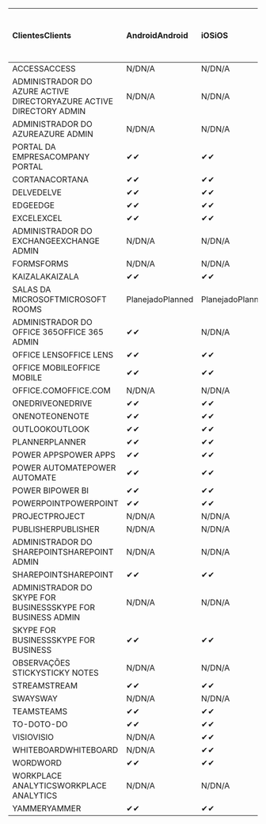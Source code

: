 <!-- This file is generated automatically. Changes made to this file will be overwritten.-->
|<span data-ttu-id="486cc-101">Clientes</span><span class="sxs-lookup"><span data-stu-id="486cc-101">Clients</span></span>|<span data-ttu-id="486cc-102">Android</span><span class="sxs-lookup"><span data-stu-id="486cc-102">Android</span></span>|<span data-ttu-id="486cc-103">iOS</span><span class="sxs-lookup"><span data-stu-id="486cc-103">iOS</span></span>|<span data-ttu-id="486cc-104">Mac</span><span class="sxs-lookup"><span data-stu-id="486cc-104">Mac</span></span>|<span data-ttu-id="486cc-105">Windows 10</span><span class="sxs-lookup"><span data-stu-id="486cc-105">Windows 10</span></span><br><span data-ttu-id="486cc-106">Desktop</span><span class="sxs-lookup"><span data-stu-id="486cc-106">Desktop</span></span>|<span data-ttu-id="486cc-107">Windows 10</span><span class="sxs-lookup"><span data-stu-id="486cc-107">Windows 10</span></span><br><span data-ttu-id="486cc-108">Aplicativos modernos</span><span class="sxs-lookup"><span data-stu-id="486cc-108">Modern Apps</span></span>|
|:-|:-|:-|:-|:-|:-|
|<span data-ttu-id="486cc-109">ACCESS</span><span class="sxs-lookup"><span data-stu-id="486cc-109">ACCESS</span></span>|<span data-ttu-id="486cc-110">N/D</span><span class="sxs-lookup"><span data-stu-id="486cc-110">N/A</span></span>|<span data-ttu-id="486cc-111">N/D</span><span class="sxs-lookup"><span data-stu-id="486cc-111">N/A</span></span>|<span data-ttu-id="486cc-112">N/D</span><span class="sxs-lookup"><span data-stu-id="486cc-112">N/A</span></span>|<span data-ttu-id="486cc-113">✔</span><span class="sxs-lookup"><span data-stu-id="486cc-113">✔</span></span>|<span data-ttu-id="486cc-114">N/D</span><span class="sxs-lookup"><span data-stu-id="486cc-114">N/A</span></span>|
|<span data-ttu-id="486cc-115">ADMINISTRADOR DO AZURE ACTIVE DIRECTORY</span><span class="sxs-lookup"><span data-stu-id="486cc-115">AZURE ACTIVE DIRECTORY ADMIN</span></span>|<span data-ttu-id="486cc-116">N/D</span><span class="sxs-lookup"><span data-stu-id="486cc-116">N/A</span></span>|<span data-ttu-id="486cc-117">N/D</span><span class="sxs-lookup"><span data-stu-id="486cc-117">N/A</span></span>|<span data-ttu-id="486cc-118">N/D</span><span class="sxs-lookup"><span data-stu-id="486cc-118">N/A</span></span>|<span data-ttu-id="486cc-119">✔</span><span class="sxs-lookup"><span data-stu-id="486cc-119">✔</span></span>|<span data-ttu-id="486cc-120">N/D</span><span class="sxs-lookup"><span data-stu-id="486cc-120">N/A</span></span>|
|<span data-ttu-id="486cc-121">ADMINISTRADOR DO AZURE</span><span class="sxs-lookup"><span data-stu-id="486cc-121">AZURE ADMIN</span></span>|<span data-ttu-id="486cc-122">N/D</span><span class="sxs-lookup"><span data-stu-id="486cc-122">N/A</span></span>|<span data-ttu-id="486cc-123">N/D</span><span class="sxs-lookup"><span data-stu-id="486cc-123">N/A</span></span>|<span data-ttu-id="486cc-124">N/D</span><span class="sxs-lookup"><span data-stu-id="486cc-124">N/A</span></span>|<span data-ttu-id="486cc-125">N/D</span><span class="sxs-lookup"><span data-stu-id="486cc-125">N/A</span></span>|<span data-ttu-id="486cc-126">N/D</span><span class="sxs-lookup"><span data-stu-id="486cc-126">N/A</span></span>|
|<span data-ttu-id="486cc-127">PORTAL DA EMPRESA</span><span class="sxs-lookup"><span data-stu-id="486cc-127">COMPANY PORTAL</span></span>|<span data-ttu-id="486cc-128">✔</span><span class="sxs-lookup"><span data-stu-id="486cc-128">✔</span></span>|<span data-ttu-id="486cc-129">✔</span><span class="sxs-lookup"><span data-stu-id="486cc-129">✔</span></span>|<span data-ttu-id="486cc-130">✔</span><span class="sxs-lookup"><span data-stu-id="486cc-130">✔</span></span>|<span data-ttu-id="486cc-131">N/D</span><span class="sxs-lookup"><span data-stu-id="486cc-131">N/A</span></span>|<span data-ttu-id="486cc-132">✔</span><span class="sxs-lookup"><span data-stu-id="486cc-132">✔</span></span>|
|<span data-ttu-id="486cc-133">CORTANA</span><span class="sxs-lookup"><span data-stu-id="486cc-133">CORTANA</span></span>|<span data-ttu-id="486cc-134">✔</span><span class="sxs-lookup"><span data-stu-id="486cc-134">✔</span></span>|<span data-ttu-id="486cc-135">✔</span><span class="sxs-lookup"><span data-stu-id="486cc-135">✔</span></span>|<span data-ttu-id="486cc-136">N/D</span><span class="sxs-lookup"><span data-stu-id="486cc-136">N/A</span></span>|<span data-ttu-id="486cc-137">N/D</span><span class="sxs-lookup"><span data-stu-id="486cc-137">N/A</span></span>|<span data-ttu-id="486cc-138">✔</span><span class="sxs-lookup"><span data-stu-id="486cc-138">✔</span></span>|
|<span data-ttu-id="486cc-139">DELVE</span><span class="sxs-lookup"><span data-stu-id="486cc-139">DELVE</span></span>|<span data-ttu-id="486cc-140">✔</span><span class="sxs-lookup"><span data-stu-id="486cc-140">✔</span></span>|<span data-ttu-id="486cc-141">✔</span><span class="sxs-lookup"><span data-stu-id="486cc-141">✔</span></span>|<span data-ttu-id="486cc-142">N/D</span><span class="sxs-lookup"><span data-stu-id="486cc-142">N/A</span></span>|<span data-ttu-id="486cc-143">N/D</span><span class="sxs-lookup"><span data-stu-id="486cc-143">N/A</span></span>|<span data-ttu-id="486cc-144">N/D</span><span class="sxs-lookup"><span data-stu-id="486cc-144">N/A</span></span>|
|<span data-ttu-id="486cc-145">EDGE</span><span class="sxs-lookup"><span data-stu-id="486cc-145">EDGE</span></span>|<span data-ttu-id="486cc-146">✔</span><span class="sxs-lookup"><span data-stu-id="486cc-146">✔</span></span>|<span data-ttu-id="486cc-147">✔</span><span class="sxs-lookup"><span data-stu-id="486cc-147">✔</span></span>|<span data-ttu-id="486cc-148">N/D</span><span class="sxs-lookup"><span data-stu-id="486cc-148">N/A</span></span>|<span data-ttu-id="486cc-149">✔</span><span class="sxs-lookup"><span data-stu-id="486cc-149">✔</span></span>|<span data-ttu-id="486cc-150">N/D</span><span class="sxs-lookup"><span data-stu-id="486cc-150">N/A</span></span>|
|<span data-ttu-id="486cc-151">EXCEL</span><span class="sxs-lookup"><span data-stu-id="486cc-151">EXCEL</span></span>|<span data-ttu-id="486cc-152">✔</span><span class="sxs-lookup"><span data-stu-id="486cc-152">✔</span></span>|<span data-ttu-id="486cc-153">✔</span><span class="sxs-lookup"><span data-stu-id="486cc-153">✔</span></span>|<span data-ttu-id="486cc-154">✔</span><span class="sxs-lookup"><span data-stu-id="486cc-154">✔</span></span>|<span data-ttu-id="486cc-155">✔</span><span class="sxs-lookup"><span data-stu-id="486cc-155">✔</span></span>|<span data-ttu-id="486cc-156">✔</span><span class="sxs-lookup"><span data-stu-id="486cc-156">✔</span></span>|
|<span data-ttu-id="486cc-157">ADMINISTRADOR DO EXCHANGE</span><span class="sxs-lookup"><span data-stu-id="486cc-157">EXCHANGE ADMIN</span></span>|<span data-ttu-id="486cc-158">N/D</span><span class="sxs-lookup"><span data-stu-id="486cc-158">N/A</span></span>|<span data-ttu-id="486cc-159">N/D</span><span class="sxs-lookup"><span data-stu-id="486cc-159">N/A</span></span>|<span data-ttu-id="486cc-160">N/D</span><span class="sxs-lookup"><span data-stu-id="486cc-160">N/A</span></span>|<span data-ttu-id="486cc-161">✔</span><span class="sxs-lookup"><span data-stu-id="486cc-161">✔</span></span>|<span data-ttu-id="486cc-162">N/D</span><span class="sxs-lookup"><span data-stu-id="486cc-162">N/A</span></span>|
|<span data-ttu-id="486cc-163">FORMS</span><span class="sxs-lookup"><span data-stu-id="486cc-163">FORMS</span></span>|<span data-ttu-id="486cc-164">N/D</span><span class="sxs-lookup"><span data-stu-id="486cc-164">N/A</span></span>|<span data-ttu-id="486cc-165">N/D</span><span class="sxs-lookup"><span data-stu-id="486cc-165">N/A</span></span>|<span data-ttu-id="486cc-166">N/D</span><span class="sxs-lookup"><span data-stu-id="486cc-166">N/A</span></span>|<span data-ttu-id="486cc-167">N/D</span><span class="sxs-lookup"><span data-stu-id="486cc-167">N/A</span></span>|<span data-ttu-id="486cc-168">N/D</span><span class="sxs-lookup"><span data-stu-id="486cc-168">N/A</span></span>|
|<span data-ttu-id="486cc-169">KAIZALA</span><span class="sxs-lookup"><span data-stu-id="486cc-169">KAIZALA</span></span>|<span data-ttu-id="486cc-170">✔</span><span class="sxs-lookup"><span data-stu-id="486cc-170">✔</span></span>|<span data-ttu-id="486cc-171">✔</span><span class="sxs-lookup"><span data-stu-id="486cc-171">✔</span></span>|<span data-ttu-id="486cc-172">N/D</span><span class="sxs-lookup"><span data-stu-id="486cc-172">N/A</span></span>|<span data-ttu-id="486cc-173">N/D</span><span class="sxs-lookup"><span data-stu-id="486cc-173">N/A</span></span>|<span data-ttu-id="486cc-174">N/D</span><span class="sxs-lookup"><span data-stu-id="486cc-174">N/A</span></span>|
|<span data-ttu-id="486cc-175">SALAS DA MICROSOFT</span><span class="sxs-lookup"><span data-stu-id="486cc-175">MICROSOFT ROOMS</span></span>|<span data-ttu-id="486cc-176">Planejado</span><span class="sxs-lookup"><span data-stu-id="486cc-176">Planned</span></span>|<span data-ttu-id="486cc-177">Planejado</span><span class="sxs-lookup"><span data-stu-id="486cc-177">Planned</span></span>|<span data-ttu-id="486cc-178">N/D</span><span class="sxs-lookup"><span data-stu-id="486cc-178">N/A</span></span>|<span data-ttu-id="486cc-179">N/D</span><span class="sxs-lookup"><span data-stu-id="486cc-179">N/A</span></span>|<span data-ttu-id="486cc-180">N/D</span><span class="sxs-lookup"><span data-stu-id="486cc-180">N/A</span></span>|
|<span data-ttu-id="486cc-181">ADMINISTRADOR DO OFFICE 365</span><span class="sxs-lookup"><span data-stu-id="486cc-181">OFFICE 365 ADMIN</span></span>|<span data-ttu-id="486cc-182">✔</span><span class="sxs-lookup"><span data-stu-id="486cc-182">✔</span></span>|<span data-ttu-id="486cc-183">N/D</span><span class="sxs-lookup"><span data-stu-id="486cc-183">N/A</span></span>|<span data-ttu-id="486cc-184">N/D</span><span class="sxs-lookup"><span data-stu-id="486cc-184">N/A</span></span>|<span data-ttu-id="486cc-185">N/D</span><span class="sxs-lookup"><span data-stu-id="486cc-185">N/A</span></span>|<span data-ttu-id="486cc-186">N/D</span><span class="sxs-lookup"><span data-stu-id="486cc-186">N/A</span></span>|
|<span data-ttu-id="486cc-187">OFFICE LENS</span><span class="sxs-lookup"><span data-stu-id="486cc-187">OFFICE LENS</span></span>|<span data-ttu-id="486cc-188">✔</span><span class="sxs-lookup"><span data-stu-id="486cc-188">✔</span></span>|<span data-ttu-id="486cc-189">✔</span><span class="sxs-lookup"><span data-stu-id="486cc-189">✔</span></span>|<span data-ttu-id="486cc-190">N/D</span><span class="sxs-lookup"><span data-stu-id="486cc-190">N/A</span></span>|<span data-ttu-id="486cc-191">N/D</span><span class="sxs-lookup"><span data-stu-id="486cc-191">N/A</span></span>|<span data-ttu-id="486cc-192">✔</span><span class="sxs-lookup"><span data-stu-id="486cc-192">✔</span></span>|
|<span data-ttu-id="486cc-193">OFFICE MOBILE</span><span class="sxs-lookup"><span data-stu-id="486cc-193">OFFICE MOBILE</span></span>|<span data-ttu-id="486cc-194">✔</span><span class="sxs-lookup"><span data-stu-id="486cc-194">✔</span></span>|<span data-ttu-id="486cc-195">✔</span><span class="sxs-lookup"><span data-stu-id="486cc-195">✔</span></span>|<span data-ttu-id="486cc-196">N/D</span><span class="sxs-lookup"><span data-stu-id="486cc-196">N/A</span></span>|<span data-ttu-id="486cc-197">N/D</span><span class="sxs-lookup"><span data-stu-id="486cc-197">N/A</span></span>|<span data-ttu-id="486cc-198">N/D</span><span class="sxs-lookup"><span data-stu-id="486cc-198">N/A</span></span>|
|<span data-ttu-id="486cc-199">OFFICE.COM</span><span class="sxs-lookup"><span data-stu-id="486cc-199">OFFICE.COM</span></span>|<span data-ttu-id="486cc-200">N/D</span><span class="sxs-lookup"><span data-stu-id="486cc-200">N/A</span></span>|<span data-ttu-id="486cc-201">N/D</span><span class="sxs-lookup"><span data-stu-id="486cc-201">N/A</span></span>|<span data-ttu-id="486cc-202">N/D</span><span class="sxs-lookup"><span data-stu-id="486cc-202">N/A</span></span>|<span data-ttu-id="486cc-203">N/D</span><span class="sxs-lookup"><span data-stu-id="486cc-203">N/A</span></span>|<span data-ttu-id="486cc-204">✔</span><span class="sxs-lookup"><span data-stu-id="486cc-204">✔</span></span>|
|<span data-ttu-id="486cc-205">ONEDRIVE</span><span class="sxs-lookup"><span data-stu-id="486cc-205">ONEDRIVE</span></span>|<span data-ttu-id="486cc-206">✔</span><span class="sxs-lookup"><span data-stu-id="486cc-206">✔</span></span>|<span data-ttu-id="486cc-207">✔</span><span class="sxs-lookup"><span data-stu-id="486cc-207">✔</span></span>|<span data-ttu-id="486cc-208">✔</span><span class="sxs-lookup"><span data-stu-id="486cc-208">✔</span></span>|<span data-ttu-id="486cc-209">✔</span><span class="sxs-lookup"><span data-stu-id="486cc-209">✔</span></span>|<span data-ttu-id="486cc-210">✔</span><span class="sxs-lookup"><span data-stu-id="486cc-210">✔</span></span>|
|<span data-ttu-id="486cc-211">ONENOTE</span><span class="sxs-lookup"><span data-stu-id="486cc-211">ONENOTE</span></span>|<span data-ttu-id="486cc-212">✔</span><span class="sxs-lookup"><span data-stu-id="486cc-212">✔</span></span>|<span data-ttu-id="486cc-213">✔</span><span class="sxs-lookup"><span data-stu-id="486cc-213">✔</span></span>|<span data-ttu-id="486cc-214">✔</span><span class="sxs-lookup"><span data-stu-id="486cc-214">✔</span></span>|<span data-ttu-id="486cc-215">✔</span><span class="sxs-lookup"><span data-stu-id="486cc-215">✔</span></span>|<span data-ttu-id="486cc-216">✔</span><span class="sxs-lookup"><span data-stu-id="486cc-216">✔</span></span>|
|<span data-ttu-id="486cc-217">OUTLOOK</span><span class="sxs-lookup"><span data-stu-id="486cc-217">OUTLOOK</span></span>|<span data-ttu-id="486cc-218">✔</span><span class="sxs-lookup"><span data-stu-id="486cc-218">✔</span></span>|<span data-ttu-id="486cc-219">✔</span><span class="sxs-lookup"><span data-stu-id="486cc-219">✔</span></span>|<span data-ttu-id="486cc-220">✔</span><span class="sxs-lookup"><span data-stu-id="486cc-220">✔</span></span>|<span data-ttu-id="486cc-221">✔</span><span class="sxs-lookup"><span data-stu-id="486cc-221">✔</span></span>|<span data-ttu-id="486cc-222">✔</span><span class="sxs-lookup"><span data-stu-id="486cc-222">✔</span></span>|
|<span data-ttu-id="486cc-223">PLANNER</span><span class="sxs-lookup"><span data-stu-id="486cc-223">PLANNER</span></span>|<span data-ttu-id="486cc-224">✔</span><span class="sxs-lookup"><span data-stu-id="486cc-224">✔</span></span>|<span data-ttu-id="486cc-225">✔</span><span class="sxs-lookup"><span data-stu-id="486cc-225">✔</span></span>|<span data-ttu-id="486cc-226">N/D</span><span class="sxs-lookup"><span data-stu-id="486cc-226">N/A</span></span>|<span data-ttu-id="486cc-227">N/D</span><span class="sxs-lookup"><span data-stu-id="486cc-227">N/A</span></span>|<span data-ttu-id="486cc-228">N/D</span><span class="sxs-lookup"><span data-stu-id="486cc-228">N/A</span></span>|
|<span data-ttu-id="486cc-229">POWER APPS</span><span class="sxs-lookup"><span data-stu-id="486cc-229">POWER APPS</span></span>|<span data-ttu-id="486cc-230">✔</span><span class="sxs-lookup"><span data-stu-id="486cc-230">✔</span></span>|<span data-ttu-id="486cc-231">✔</span><span class="sxs-lookup"><span data-stu-id="486cc-231">✔</span></span>|<span data-ttu-id="486cc-232">N/D</span><span class="sxs-lookup"><span data-stu-id="486cc-232">N/A</span></span>|<span data-ttu-id="486cc-233">N/D</span><span class="sxs-lookup"><span data-stu-id="486cc-233">N/A</span></span>|<span data-ttu-id="486cc-234">✔</span><span class="sxs-lookup"><span data-stu-id="486cc-234">✔</span></span>|
|<span data-ttu-id="486cc-235">POWER AUTOMATE</span><span class="sxs-lookup"><span data-stu-id="486cc-235">POWER AUTOMATE</span></span>|<span data-ttu-id="486cc-236">✔</span><span class="sxs-lookup"><span data-stu-id="486cc-236">✔</span></span>|<span data-ttu-id="486cc-237">✔</span><span class="sxs-lookup"><span data-stu-id="486cc-237">✔</span></span>|<span data-ttu-id="486cc-238">N/D</span><span class="sxs-lookup"><span data-stu-id="486cc-238">N/A</span></span>|<span data-ttu-id="486cc-239">N/D</span><span class="sxs-lookup"><span data-stu-id="486cc-239">N/A</span></span>|<span data-ttu-id="486cc-240">N/D</span><span class="sxs-lookup"><span data-stu-id="486cc-240">N/A</span></span>|
|<span data-ttu-id="486cc-241">POWER BI</span><span class="sxs-lookup"><span data-stu-id="486cc-241">POWER BI</span></span>|<span data-ttu-id="486cc-242">✔</span><span class="sxs-lookup"><span data-stu-id="486cc-242">✔</span></span>|<span data-ttu-id="486cc-243">✔</span><span class="sxs-lookup"><span data-stu-id="486cc-243">✔</span></span>|<span data-ttu-id="486cc-244">N/D</span><span class="sxs-lookup"><span data-stu-id="486cc-244">N/A</span></span>|<span data-ttu-id="486cc-245">✔</span><span class="sxs-lookup"><span data-stu-id="486cc-245">✔</span></span>|<span data-ttu-id="486cc-246">✔</span><span class="sxs-lookup"><span data-stu-id="486cc-246">✔</span></span>|
|<span data-ttu-id="486cc-247">POWERPOINT</span><span class="sxs-lookup"><span data-stu-id="486cc-247">POWERPOINT</span></span>|<span data-ttu-id="486cc-248">✔</span><span class="sxs-lookup"><span data-stu-id="486cc-248">✔</span></span>|<span data-ttu-id="486cc-249">✔</span><span class="sxs-lookup"><span data-stu-id="486cc-249">✔</span></span>|<span data-ttu-id="486cc-250">✔</span><span class="sxs-lookup"><span data-stu-id="486cc-250">✔</span></span>|<span data-ttu-id="486cc-251">✔</span><span class="sxs-lookup"><span data-stu-id="486cc-251">✔</span></span>|<span data-ttu-id="486cc-252">✔</span><span class="sxs-lookup"><span data-stu-id="486cc-252">✔</span></span>|
|<span data-ttu-id="486cc-253">PROJECT</span><span class="sxs-lookup"><span data-stu-id="486cc-253">PROJECT</span></span>|<span data-ttu-id="486cc-254">N/D</span><span class="sxs-lookup"><span data-stu-id="486cc-254">N/A</span></span>|<span data-ttu-id="486cc-255">N/D</span><span class="sxs-lookup"><span data-stu-id="486cc-255">N/A</span></span>|<span data-ttu-id="486cc-256">N/D</span><span class="sxs-lookup"><span data-stu-id="486cc-256">N/A</span></span>|<span data-ttu-id="486cc-257">✔</span><span class="sxs-lookup"><span data-stu-id="486cc-257">✔</span></span>|<span data-ttu-id="486cc-258">N/D</span><span class="sxs-lookup"><span data-stu-id="486cc-258">N/A</span></span>|
|<span data-ttu-id="486cc-259">PUBLISHER</span><span class="sxs-lookup"><span data-stu-id="486cc-259">PUBLISHER</span></span>|<span data-ttu-id="486cc-260">N/D</span><span class="sxs-lookup"><span data-stu-id="486cc-260">N/A</span></span>|<span data-ttu-id="486cc-261">N/D</span><span class="sxs-lookup"><span data-stu-id="486cc-261">N/A</span></span>|<span data-ttu-id="486cc-262">N/D</span><span class="sxs-lookup"><span data-stu-id="486cc-262">N/A</span></span>|<span data-ttu-id="486cc-263">✔</span><span class="sxs-lookup"><span data-stu-id="486cc-263">✔</span></span>|<span data-ttu-id="486cc-264">N/D</span><span class="sxs-lookup"><span data-stu-id="486cc-264">N/A</span></span>|
|<span data-ttu-id="486cc-265">ADMINISTRADOR DO SHAREPOINT</span><span class="sxs-lookup"><span data-stu-id="486cc-265">SHAREPOINT ADMIN</span></span>|<span data-ttu-id="486cc-266">N/D</span><span class="sxs-lookup"><span data-stu-id="486cc-266">N/A</span></span>|<span data-ttu-id="486cc-267">N/D</span><span class="sxs-lookup"><span data-stu-id="486cc-267">N/A</span></span>|<span data-ttu-id="486cc-268">N/D</span><span class="sxs-lookup"><span data-stu-id="486cc-268">N/A</span></span>|<span data-ttu-id="486cc-269">✔</span><span class="sxs-lookup"><span data-stu-id="486cc-269">✔</span></span>|<span data-ttu-id="486cc-270">N/D</span><span class="sxs-lookup"><span data-stu-id="486cc-270">N/A</span></span>|
|<span data-ttu-id="486cc-271">SHAREPOINT</span><span class="sxs-lookup"><span data-stu-id="486cc-271">SHAREPOINT</span></span>|<span data-ttu-id="486cc-272">✔</span><span class="sxs-lookup"><span data-stu-id="486cc-272">✔</span></span>|<span data-ttu-id="486cc-273">✔</span><span class="sxs-lookup"><span data-stu-id="486cc-273">✔</span></span>|<span data-ttu-id="486cc-274">N/D</span><span class="sxs-lookup"><span data-stu-id="486cc-274">N/A</span></span>|<span data-ttu-id="486cc-275">N/D</span><span class="sxs-lookup"><span data-stu-id="486cc-275">N/A</span></span>|<span data-ttu-id="486cc-276">N/D</span><span class="sxs-lookup"><span data-stu-id="486cc-276">N/A</span></span>|
|<span data-ttu-id="486cc-277">ADMINISTRADOR DO SKYPE FOR BUSINESS</span><span class="sxs-lookup"><span data-stu-id="486cc-277">SKYPE FOR BUSINESS ADMIN</span></span>|<span data-ttu-id="486cc-278">N/D</span><span class="sxs-lookup"><span data-stu-id="486cc-278">N/A</span></span>|<span data-ttu-id="486cc-279">N/D</span><span class="sxs-lookup"><span data-stu-id="486cc-279">N/A</span></span>|<span data-ttu-id="486cc-280">N/D</span><span class="sxs-lookup"><span data-stu-id="486cc-280">N/A</span></span>|<span data-ttu-id="486cc-281">✔</span><span class="sxs-lookup"><span data-stu-id="486cc-281">✔</span></span>|<span data-ttu-id="486cc-282">N/D</span><span class="sxs-lookup"><span data-stu-id="486cc-282">N/A</span></span>|
|<span data-ttu-id="486cc-283">SKYPE FOR BUSINESS</span><span class="sxs-lookup"><span data-stu-id="486cc-283">SKYPE FOR BUSINESS</span></span>|<span data-ttu-id="486cc-284">✔</span><span class="sxs-lookup"><span data-stu-id="486cc-284">✔</span></span>|<span data-ttu-id="486cc-285">✔</span><span class="sxs-lookup"><span data-stu-id="486cc-285">✔</span></span>|<span data-ttu-id="486cc-286">✔</span><span class="sxs-lookup"><span data-stu-id="486cc-286">✔</span></span>|<span data-ttu-id="486cc-287">✔</span><span class="sxs-lookup"><span data-stu-id="486cc-287">✔</span></span>|<span data-ttu-id="486cc-288">N/D</span><span class="sxs-lookup"><span data-stu-id="486cc-288">N/A</span></span>|
|<span data-ttu-id="486cc-289">OBSERVAÇÕES STICKY</span><span class="sxs-lookup"><span data-stu-id="486cc-289">STICKY NOTES</span></span>|<span data-ttu-id="486cc-290">N/D</span><span class="sxs-lookup"><span data-stu-id="486cc-290">N/A</span></span>|<span data-ttu-id="486cc-291">N/D</span><span class="sxs-lookup"><span data-stu-id="486cc-291">N/A</span></span>|<span data-ttu-id="486cc-292">N/D</span><span class="sxs-lookup"><span data-stu-id="486cc-292">N/A</span></span>|<span data-ttu-id="486cc-293">N/D</span><span class="sxs-lookup"><span data-stu-id="486cc-293">N/A</span></span>|<span data-ttu-id="486cc-294">✔</span><span class="sxs-lookup"><span data-stu-id="486cc-294">✔</span></span>|
|<span data-ttu-id="486cc-295">STREAM</span><span class="sxs-lookup"><span data-stu-id="486cc-295">STREAM</span></span>|<span data-ttu-id="486cc-296">✔</span><span class="sxs-lookup"><span data-stu-id="486cc-296">✔</span></span>|<span data-ttu-id="486cc-297">✔</span><span class="sxs-lookup"><span data-stu-id="486cc-297">✔</span></span>|<span data-ttu-id="486cc-298">N/D</span><span class="sxs-lookup"><span data-stu-id="486cc-298">N/A</span></span>|<span data-ttu-id="486cc-299">N/D</span><span class="sxs-lookup"><span data-stu-id="486cc-299">N/A</span></span>|<span data-ttu-id="486cc-300">N/D</span><span class="sxs-lookup"><span data-stu-id="486cc-300">N/A</span></span>|
|<span data-ttu-id="486cc-301">SWAY</span><span class="sxs-lookup"><span data-stu-id="486cc-301">SWAY</span></span>|<span data-ttu-id="486cc-302">N/D</span><span class="sxs-lookup"><span data-stu-id="486cc-302">N/A</span></span>|<span data-ttu-id="486cc-303">N/D</span><span class="sxs-lookup"><span data-stu-id="486cc-303">N/A</span></span>|<span data-ttu-id="486cc-304">N/D</span><span class="sxs-lookup"><span data-stu-id="486cc-304">N/A</span></span>|<span data-ttu-id="486cc-305">N/D</span><span class="sxs-lookup"><span data-stu-id="486cc-305">N/A</span></span>|<span data-ttu-id="486cc-306">✔</span><span class="sxs-lookup"><span data-stu-id="486cc-306">✔</span></span>|
|<span data-ttu-id="486cc-307">TEAMS</span><span class="sxs-lookup"><span data-stu-id="486cc-307">TEAMS</span></span>|<span data-ttu-id="486cc-308">✔</span><span class="sxs-lookup"><span data-stu-id="486cc-308">✔</span></span>|<span data-ttu-id="486cc-309">✔</span><span class="sxs-lookup"><span data-stu-id="486cc-309">✔</span></span>|<span data-ttu-id="486cc-310">✔</span><span class="sxs-lookup"><span data-stu-id="486cc-310">✔</span></span>|<span data-ttu-id="486cc-311">✔</span><span class="sxs-lookup"><span data-stu-id="486cc-311">✔</span></span>|<span data-ttu-id="486cc-312">N/D</span><span class="sxs-lookup"><span data-stu-id="486cc-312">N/A</span></span>|
|<span data-ttu-id="486cc-313">TO-DO</span><span class="sxs-lookup"><span data-stu-id="486cc-313">TO-DO</span></span>|<span data-ttu-id="486cc-314">✔</span><span class="sxs-lookup"><span data-stu-id="486cc-314">✔</span></span>|<span data-ttu-id="486cc-315">✔</span><span class="sxs-lookup"><span data-stu-id="486cc-315">✔</span></span>|<span data-ttu-id="486cc-316">✔</span><span class="sxs-lookup"><span data-stu-id="486cc-316">✔</span></span>|<span data-ttu-id="486cc-317">N/D</span><span class="sxs-lookup"><span data-stu-id="486cc-317">N/A</span></span>|<span data-ttu-id="486cc-318">✔</span><span class="sxs-lookup"><span data-stu-id="486cc-318">✔</span></span>|
|<span data-ttu-id="486cc-319">VISIO</span><span class="sxs-lookup"><span data-stu-id="486cc-319">VISIO</span></span>|<span data-ttu-id="486cc-320">N/D</span><span class="sxs-lookup"><span data-stu-id="486cc-320">N/A</span></span>|<span data-ttu-id="486cc-321">✔</span><span class="sxs-lookup"><span data-stu-id="486cc-321">✔</span></span>|<span data-ttu-id="486cc-322">N/D</span><span class="sxs-lookup"><span data-stu-id="486cc-322">N/A</span></span>|<span data-ttu-id="486cc-323">✔</span><span class="sxs-lookup"><span data-stu-id="486cc-323">✔</span></span>|<span data-ttu-id="486cc-324">N/D</span><span class="sxs-lookup"><span data-stu-id="486cc-324">N/A</span></span>|
|<span data-ttu-id="486cc-325">WHITEBOARD</span><span class="sxs-lookup"><span data-stu-id="486cc-325">WHITEBOARD</span></span>|<span data-ttu-id="486cc-326">N/D</span><span class="sxs-lookup"><span data-stu-id="486cc-326">N/A</span></span>|<span data-ttu-id="486cc-327">✔</span><span class="sxs-lookup"><span data-stu-id="486cc-327">✔</span></span>|<span data-ttu-id="486cc-328">N/D</span><span class="sxs-lookup"><span data-stu-id="486cc-328">N/A</span></span>|<span data-ttu-id="486cc-329">N/D</span><span class="sxs-lookup"><span data-stu-id="486cc-329">N/A</span></span>|<span data-ttu-id="486cc-330">✔</span><span class="sxs-lookup"><span data-stu-id="486cc-330">✔</span></span>|
|<span data-ttu-id="486cc-331">WORD</span><span class="sxs-lookup"><span data-stu-id="486cc-331">WORD</span></span>|<span data-ttu-id="486cc-332">✔</span><span class="sxs-lookup"><span data-stu-id="486cc-332">✔</span></span>|<span data-ttu-id="486cc-333">✔</span><span class="sxs-lookup"><span data-stu-id="486cc-333">✔</span></span>|<span data-ttu-id="486cc-334">✔</span><span class="sxs-lookup"><span data-stu-id="486cc-334">✔</span></span>|<span data-ttu-id="486cc-335">✔</span><span class="sxs-lookup"><span data-stu-id="486cc-335">✔</span></span>|<span data-ttu-id="486cc-336">✔</span><span class="sxs-lookup"><span data-stu-id="486cc-336">✔</span></span>|
|<span data-ttu-id="486cc-337">WORKPLACE ANALYTICS</span><span class="sxs-lookup"><span data-stu-id="486cc-337">WORKPLACE ANALYTICS</span></span>|<span data-ttu-id="486cc-338">N/D</span><span class="sxs-lookup"><span data-stu-id="486cc-338">N/A</span></span>|<span data-ttu-id="486cc-339">N/D</span><span class="sxs-lookup"><span data-stu-id="486cc-339">N/A</span></span>|<span data-ttu-id="486cc-340">N/D</span><span class="sxs-lookup"><span data-stu-id="486cc-340">N/A</span></span>|<span data-ttu-id="486cc-341">N/D</span><span class="sxs-lookup"><span data-stu-id="486cc-341">N/A</span></span>|<span data-ttu-id="486cc-342">N/D</span><span class="sxs-lookup"><span data-stu-id="486cc-342">N/A</span></span>|
|<span data-ttu-id="486cc-343">YAMMER</span><span class="sxs-lookup"><span data-stu-id="486cc-343">YAMMER</span></span>|<span data-ttu-id="486cc-344">✔</span><span class="sxs-lookup"><span data-stu-id="486cc-344">✔</span></span>|<span data-ttu-id="486cc-345">✔</span><span class="sxs-lookup"><span data-stu-id="486cc-345">✔</span></span>|<span data-ttu-id="486cc-346">✔</span><span class="sxs-lookup"><span data-stu-id="486cc-346">✔</span></span>|<span data-ttu-id="486cc-347">✔</span><span class="sxs-lookup"><span data-stu-id="486cc-347">✔</span></span>|<span data-ttu-id="486cc-348">N/D</span><span class="sxs-lookup"><span data-stu-id="486cc-348">N/A</span></span>|
